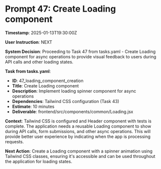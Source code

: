 # Prompt 47: Create Loading component

**Timestamp**: 2025-01-13T19:30:00Z

**User Instruction**: NEXT

**System Decision**: Proceeding to Task 47 from tasks.yaml - Create Loading component for async operations to provide visual feedback to users during API calls and other loading states.

**Task from tasks.yaml**:
- **ID**: 47_loading_component_creation  
- **Title**: Create Loading component
- **Description**: Implement loading spinner component for async operations
- **Dependencies**: Tailwind CSS configuration (Task 43)
- **Estimate**: 10 minutes
- **Deliverable**: frontend/src/components/common/Loading.jsx

**Context**: Tailwind CSS is configured and Header component with tests is complete. The application needs a reusable Loading component to show during API calls, form submissions, and other async operations. This will provide better user experience by indicating when the app is processing requests.

**Next Action**: Create a Loading component with a spinner animation using Tailwind CSS classes, ensuring it's accessible and can be used throughout the application for loading states.